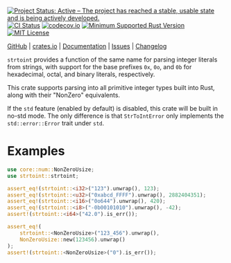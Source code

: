 [![Project Status: Active – The project has reached a stable, usable state and is being actively developed.](https://www.repostatus.org/badges/latest/active.svg)](https://www.repostatus.org/#active)
[![CI Status](https://github.com/jwodder/strtoint/actions/workflows/test.yml/badge.svg)](https://github.com/jwodder/strtoint/actions/workflows/test.yml)
[![codecov.io](https://codecov.io/gh/jwodder/strtoint/branch/master/graph/badge.svg)](https://codecov.io/gh/jwodder/strtoint)
[![Minimum Supported Rust Version](https://img.shields.io/badge/MSRV-1.60-orange)](https://www.rust-lang.org)
[![MIT License](https://img.shields.io/github/license/jwodder/strtoint.svg)](https://opensource.org/licenses/MIT)

[GitHub](https://github.com/jwodder/strtoint) | [crates.io](https://crates.io/crates/strtoint) | [Documentation](https://docs.rs/strtoint) | [Issues](https://github.com/jwodder/strtoint/issues) | [Changelog](https://github.com/jwodder/strtoint/blob/master/CHANGELOG.md)

`strtoint` provides a function of the same name for parsing integer literals
from strings, with support for the base prefixes `0x`, `0o`, and `0b` for
hexadecimal, octal, and binary literals, respectively.

This crate supports parsing into all primitive integer types built into Rust,
along with their "NonZero" equivalents.

If the `std` feature (enabled by default) is disabled, this crate will be built
in no-std mode.  The only difference is that `StrToIntError` only implements
the `std::error::Error` trait under `std`.

Examples
========

```rust
use core::num::NonZeroUsize;
use strtoint::strtoint;

assert_eq!(strtoint::<i32>("123").unwrap(), 123);
assert_eq!(strtoint::<u32>("0xabcd_FFFF").unwrap(), 2882404351);
assert_eq!(strtoint::<i16>("0o644").unwrap(), 420);
assert_eq!(strtoint::<i8>("-0b00101010").unwrap(), -42);
assert!(strtoint::<i64>("42.0").is_err());

assert_eq!(
    strtoint::<NonZeroUsize>("123_456").unwrap(),
    NonZeroUsize::new(123456).unwrap()
);
assert!(strtoint::<NonZeroUsize>("0").is_err());
```
